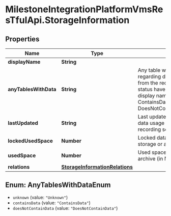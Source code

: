 # MilestoneIntegrationPlatformVmsResTfulApi.StorageInformation

## Properties
Name | Type | Description | Notes
------------ | ------------- | ------------- | -------------
**displayName** | **String** |  | [optional] 
**anyTablesWithData** | **String** | Any table with data. Specifies if status regarding data usage have been received from the recording server (Unknown if no status have been received). Value map to display names:  Unknown&#x3D;Unknown   ContainsData&#x3D;ContainsData   DoesNotContainData&#x3D;DoesNotContainData    | [optional] 
**lastUpdated** | **String** | Last update. Shows when status regarding data usage was received from the recording server | [optional] 
**lockedUsedSpace** | **Number** | Locked data (MB). Evidence locked data in storage or archive (in MB) | [optional] 
**usedSpace** | **Number** | Used space (MB). Data in storage or archive (in MB) | [optional] 
**relations** | [**StorageInformationRelations**](StorageInformationRelations.md) |  | [optional] 

<a name="AnyTablesWithDataEnum"></a>
## Enum: AnyTablesWithDataEnum

* `unknown` (value: `"Unknown"`)
* `containsData` (value: `"ContainsData"`)
* `doesNotContainData` (value: `"DoesNotContainData"`)

